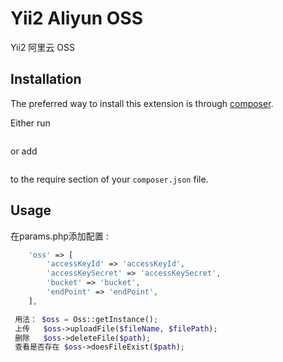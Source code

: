 Yii2 Aliyun OSS
===============
Yii2 阿里云 OSS


Installation
------------

The preferred way to install this extension is through [composer](http://getcomposer.org/download/).

Either run

```

```

or add

```

```

to the require section of your `composer.json` file.


Usage
-----

在params.php添加配置  :

```php
    'oss' => [
        'accessKeyId' => 'accessKeyId',
        'accessKeySecret' => 'accessKeySecret',
        'bucket' => 'bucket',
        'endPoint' => 'endPoint', 
    ],
```

```php
 用法： $oss = Oss::getInstance();
 上传   $oss->uploadFile($fileName, $filePath);
 删除   $oss->deleteFile($path);
 查看是否存在 $oss->doesFileExist($path);
        
        
```

